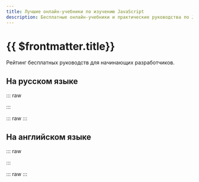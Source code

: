 ```yaml
---
title: Лучшие онлайн-учебники по изучению JavaScript
description: Бесплатные онлайн-учебники и практические руководства по JavaScript для начинающих разработчиков
---
```


# {{ $frontmatter.title}}

Рейтинг бесплатных руководств для начинающих разработчиков.

## На русском языке

::: raw
<div className="grid grid-cols-2 gap-x-5 gap-y-8 md:grid-cols-3">
  <ProjectCard
    title="Javascript.ru"
    description="Современный учебник JavaScript"
    :number="1"
    image="/assets/js/links/docs/javascriptru-logo.png"
    href="https://learn.javascript.ru/"
  />

  <ProjectCard
    title="Code.mu"
    description="Лучший учебник по программированию"
    :number="2"
    image="/assets/js/links/docs/codemu-logo.png"
    href="https://code.mu/ru/javascript/book/prime/"
  />

  <ProjectCard
    title="Дока"
    description="Добрый справочник для разработчиков"
    :number="3"
    image="/assets/js/links/docs/doka-logo.png"
    href="https://doka.guide/js/"
  />

  <ProjectCard
    title="Metanit"
    description="Сайт о программировании"
    image="/assets/js/links/docs/metanit-logo.png"
    href="https://metanit.com/web/javascript/"
  />
  
  <ProjectCard
    title="MDN"
    description="Ресурсы для разработчиков от разработчиков"
    image="/assets/js/links/docs/mdn-logo.png"
    href="https://developer.mozilla.org/ru/docs/Learn_web_development/Core/Scripting/What_is_JavaScript"
  />
  
  <ProjectCard
    title="ИТ Шеф"
    description="Всё о веб-разработке и программировании в одном месте"
    image="/assets/js/links/docs/itchief-logo.png"
    href="https://itchief.ru/javascript"
  />
  
  <ProjectCard
    title="JavaScript для тупых"
    description="Позволит каждому изучить основы JavaScript"
    image="/assets/js/links/docs/jsfordummies-logo.png"
    href="https://thedvlpr.gitbook.io/javascript-for-dummies/glavnaya"
  />
  
  <ProjectCard
    title="Professor Web"
    description="Обзор новых веб-стандартов"
    image="/assets/js/links/docs/professorweb-logo.png"
    href="https://professorweb.ru/my/javascript/js_theory/level1/javascript_index.php"
  />
</div>
:::

::: raw
<Poll class="mt-10" pollId="4b53f191-919b-43c9-a486-f0d97a3eaf7e" />
:::

## На английском языке

::: raw
<div className="grid grid-cols-2 gap-x-5 gap-y-8 md:grid-cols-3">
  <ProjectCard
    title="Javascript.info"
    description="The Modern JavaScript Tutorial"
    :number="1"
    image="/assets/js/links/docs/javascript-info-logo.png"
    href="https://javascript.info/"
  />

  <ProjectCard
    title="GeeksforGeeks"
    description="Comprehensive educational portal"
    :number="2"
    image="/assets/js/links/docs/gfg-logo.png"
    href="https://www.geeksforgeeks.org/javascript/"
  />

  <ProjectCard
    title="MDN"
    description="Resources for developers from developers"
    :number="3"
    image="/assets/js/links/docs/mdn-logo.png"
    href="https://developer.mozilla.org/en-US/docs/Web/JavaScript"
  />

  <ProjectCard
    title="W3Schools"
    description="Educational website for learning coding online"
    image="/assets/js/links/docs/w3schools-logo.png"
    href="https://www.w3schools.com/js/DEFAULT.asp"
  />
  
  <ProjectCard
    title="web.dev"
    description="Content to help you by members of the Chrome team"
    image="/assets/js/links/docs/web-dev-logo.png"
    href="https://web.dev/learn/javascript/welcome"
  />
  
  <ProjectCard
    title="Programiz"
    description="Programiz to learn programming"
    image="/assets/js/links/docs/itchief-logo.png"
    href="https://www.programiz.com/javascript"
  />
  
  <ProjectCard
    title="Learn-js"
    description="Interactive JavaScript tutorials"
    image="/assets/js/links/docs/learn-js-logo.png"
    href="https://www.learn-js.org/"
  />
  
  <ProjectCard
    title="Learn JavaScript Fast"
    description="Learn Javascript fast with hands-on project"
    image="/assets/js/links/docs/learnjs-fast-logo.png"
    href="https://learnjavascriptfast.com/"
  />

  <ProjectCard
    title="Scribbler"
    description="Free JavaScript Tutorial"
    image="/assets/js/links/docs/scribbler-logo.png"
    href="https://scribbler.live/learn/javascript-tutorial-beginners/"
  />
</div>
:::

::: raw
<Poll class="mt-10" pollId="5d3d3cd9-95c9-4521-a584-3e9621dbf087" />
:::